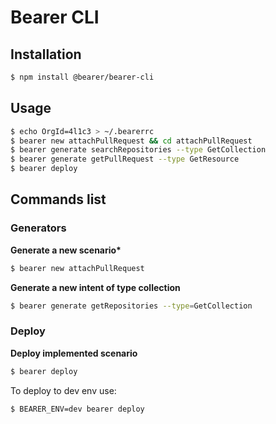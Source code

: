 # Bearer CLI

## Installation

```bash
$ npm install @bearer/bearer-cli
```

## Usage

```bash
$ echo OrgId=4l1c3 > ~/.bearerrc
$ bearer new attachPullRequest && cd attachPullRequest
$ bearer generate searchRepositories --type GetCollection
$ bearer generate getPullRequest --type GetResource
$ bearer deploy
```

## Commands list

### Generators

**Generate a new scenario\***

```bash
$ bearer new attachPullRequest
```

**Generate a new intent of type collection**

```bash
$ bearer generate getRepositories --type=GetCollection
```

### Deploy

**Deploy implemented scenario**

```bash
$ bearer deploy
```

To deploy to dev env use:

```bash
$ BEARER_ENV=dev bearer deploy
```
